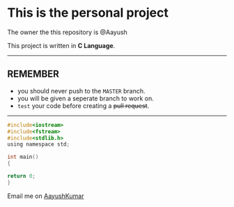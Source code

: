 # This is the personal project
The owner the this repository is @Aayush

This project is written in **C Language**.

---

## REMEMBER
- you should never push to the `MASTER` branch.
- you will be given a seperate branch to work on.
- `test` your code before creating a <del>pull request</del>.

---

````c Language
#include<iostream>
#include<fstream>
#include<stdlib.h>
using namespace std;

int main()
{

return 0;
}
````


Email me on [AayushKumar](www.aayuhkumar@gmail.com)
